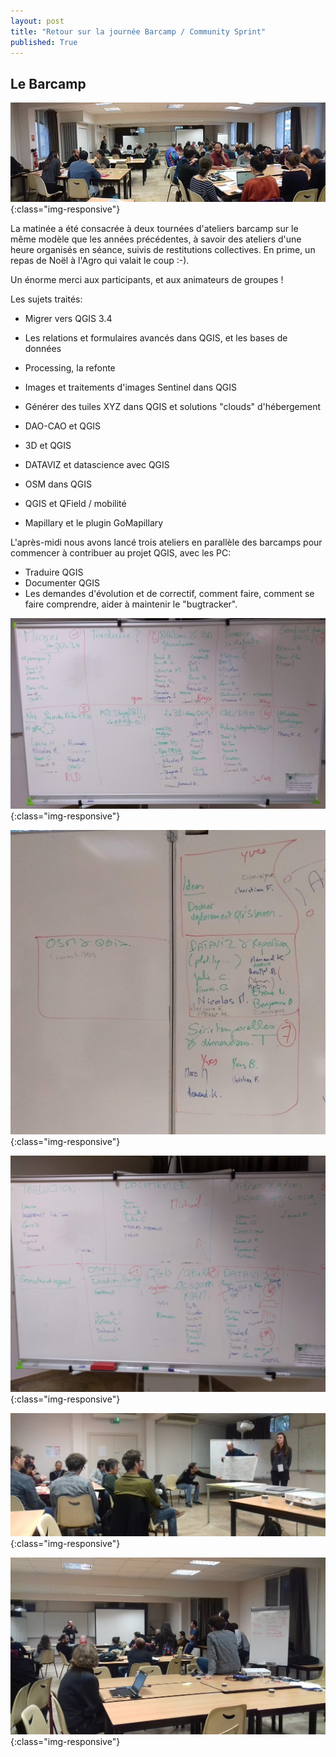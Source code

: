 ```yaml
---
layout: post
title: "Retour sur la journée Barcamp / Community Sprint"
published: True
---
```


## Le Barcamp

![Les contributeurs du Barcamp](/images/barcamp/barcamp_work.jpg){:class="img-responsive"}

La matinée a été consacrée à deux tournées d'ateliers barcamp sur le même modèle que les années précédentes, à savoir des ateliers d'une heure organisés en séance, suivis de restitutions collectives. En prime, un repas de Noël à l'Agro qui valait le coup :-).

Un énorme merci aux participants, et aux animateurs de groupes !

Les sujets traités:

- Migrer vers QGIS 3.4

- Les relations et formulaires avancés dans QGIS, et les bases de données

- Processing, la refonte

- Images et traitements d'images Sentinel dans QGIS  

- Générer des tuiles XYZ dans QGIS et solutions "clouds" d'hébergement

- DAO-CAO et QGIS

- 3D et QGIS

- DATAVIZ et datascience avec QGIS

- OSM dans QGIS

- QGIS et QField / mobilité

- Mapillary et le plugin GoMapillary


L'après-midi nous avons lancé trois ateliers en parallèle des barcamps pour commencer à contribuer au projet QGIS, avec les PC:

- Traduire QGIS
- Documenter QGIS
- Les demandes d'évolution et de correctif, comment faire, comment se faire comprendre, aider à maintenir le "bugtracker".


![Sujets Barcamp](/images/barcamp/first_round_topics.jpg){:class="img-responsive"}

![Sujets Barcamp](/images/barcamp/first_round_topics2.jpg){:class="img-responsive"}

![Sujets Barcamp](/images/barcamp/second_round_topics.jpg){:class="img-responsive"}

![Sujets Barcamp](/images/barcamp/barcamp_restit1.jpg){:class="img-responsive"}

![Sujets Barcamp](/images/barcamp/barcamp_restit2.jpg){:class="img-responsive"}
